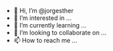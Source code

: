 - 👋 Hi, I’m @jorgesther
- 👀 I’m interested in ...
- 🌱 I’m currently learning ...
- 💞️ I’m looking to collaborate on ...
- 📫 How to reach me ...

<!---
jorgesther/jorgesther is a ✨ special ✨ repository because its `README.md` (this file) appears on your GitHub profile.
You can click the Preview link to take a look at your changes.
---> 
